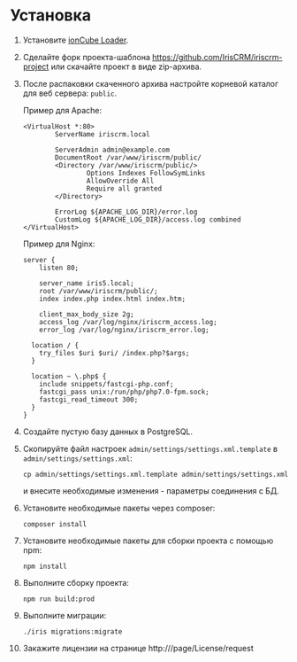 Установка
=========

1.  Установите [ionCube Loader](http://iris-crm.ru/install-php-under-linux).

1.  Сделайте форк проекта-шаблона https://github.com/IrisCRM/iriscrm-project 
    или скачайте проект в виде zip-архива.

1.  После распаковки скаченного архива настройте корневой каталог 
    для веб сервера: `public`.
    
    Пример для Apache:
    ```
    <VirtualHost *:80>
            ServerName iriscrm.local
    
            ServerAdmin admin@example.com
            DocumentRoot /var/www/iriscrm/public/
            <Directory /var/www/iriscrm/public/>
                    Options Indexes FollowSymLinks
                    AllowOverride All
                    Require all granted
            </Directory>
    
            ErrorLog ${APACHE_LOG_DIR}/error.log
            CustomLog ${APACHE_LOG_DIR}/access.log combined
    </VirtualHost>
    ```

    Пример для Nginx:
    ```
    server {
        listen 80;
    
        server_name iris5.local;
        root /var/www/iriscrm/public/;
        index index.php index.html index.htm;
    
        client_max_body_size 2g;
        access_log /var/log/nginx/iriscrm_access.log;
        error_log /var/log/nginx/iriscrm_error.log;
    
      location / {
        try_files $uri $uri/ /index.php?$args;
      }
    
      location ~ \.php$ {
        include snippets/fastcgi-php.conf;
        fastcgi_pass unix:/run/php/php7.0-fpm.sock;
        fastcgi_read_timeout 300;
      }
    }
    ```

1.  Создайте пустую базу данных в PostgreSQL.

1.  Скопируйте файл настроек `admin/settings/settings.xml.template` 
    в `admin/settings/settings.xml`:
    ```
    cp admin/settings/settings.xml.template admin/settings/settings.xml
    ```
    и внесите необходимые изменения - параметры соединения с БД.

1.  Установите необходимые пакеты через composer:
    ```
    composer install
    ```

1.  Установите необходимые пакеты для сборки проекта с помощью npm:
    ```
    npm install
    ```
    
1.  Выполните сборку проекта:
    ```
    npm run build:prod
    ```

1.  Выполните миграции:
    ```
    ./iris migrations:migrate
    ```
    
1.  Закажите лицензии на странице http://<iris crm>/page/License/request